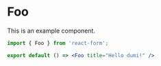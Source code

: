 # Foo

This is an example component.

```jsx
import { Foo } from 'react-form';

export default () => <Foo title="Hello dumi!" />
```
